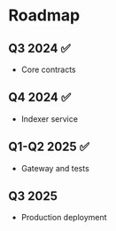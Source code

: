 # Roadmap

## Q3 2024 ✅
- Core contracts

## Q4 2024 ✅
- Indexer service

## Q1-Q2 2025 ✅
- Gateway and tests

## Q3 2025
- Production deployment

